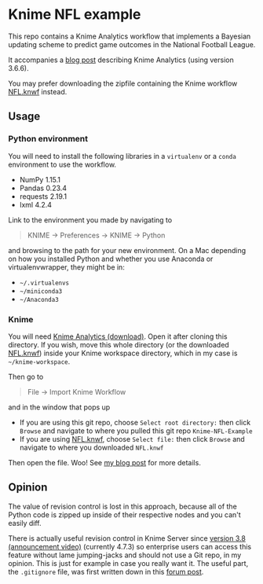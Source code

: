 # Knime NFL example

This repo contains a Knime Analytics workflow that implements a Bayesian
updating scheme to predict game outcomes in the National Football League.

It accompanies a
[blog post](https://tanyaschlusser.github.io/posts/whats-so-great-about-knime/)
describing Knime Analytics (using version 3.6.6).

You may prefer downloading the zipfile containing the Knime workflow
[NFL.knwf](https://tanyaschlusser.github.io/posts/whats-so-great-about-knime/NFL.knwf)
instead.


## Usage

### Python environment

You will need to install the
following libraries in a `virtualenv` or a `conda` environment to use
the workflow.

- NumPy 1.15.1
- Pandas 0.23.4
- requests 2.19.1
- lxml 4.2.4

Link to the environment you made by navigating to 

<blockquote>
KNIME → Preferences → KNIME → Python
</blockquote>

and browsing to the path for your new environment.
On a Mac depending on how you installed Python and whether you use
Anaconda or virtualenvwrapper, they might be in:

- `~/.virtualenvs`
- `~/miniconda3`
- `~/Anaconda3`

### Knime

You will need [Knime Analytics (download)](https://www.knime.com/downloads).
Open it after cloning this directory. If you wish, move this whole directory
(or the downloaded [NFL.knwf](https://tanyaschlusser.github.io/posts/whats-so-great-about-knime/NFL.knwf))
inside your Knime workspace directory, which in my case is `~/knime-workspace`.

Then go to 

<blockquote>
File → Import Knime Workflow
</blockquote>

and in the window that pops up 

- If you are using this git repo, choose `Select root directory:` then click `Browse` and navigate to where
  you pulled this git repo `Knime-NFL-Example`
- If you are using [NFL.knwf](https://tanyaschlusser.github.io/posts/whats-so-great-about-knime/NFL.knwf),
  choose `Select file:` then click `Browse` and navigate to where you downloaded `NFL.knwf`

Then open the file. Woo!
See [my blog post](https://tanyaschlusser.github.io/posts/whats-so-great-about-knime/)
for more details.

## Opinion

The value of revision control is lost in this approach, because all
of the Python code is zipped up inside of their respective nodes
and you can't easily diff.

There is actually useful revision control in Knime Server since
[version 3.8 (announcement video)](https://www.youtube.com/watch?v=XewYe39heAE)
(currently 4.7.3) so enterprise users can access this feature without
lame jumping-jacks and should not use a Git repo, in my opinion.
This is just for example in case you really want it.
The useful part, the `.gitignore` file, was first written down
in this
[forum post](https://forum.knime.com/t/using-git-or-another-revision-control-system-for-knime-workflows/7246/5).
